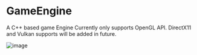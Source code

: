 # GameEngine
A C++ based game Engine Currently only supports OpenGL API. DirectX11 and Vulkan supports will be added in future.

![image](https://github.com/U-A-V/GameEngine/assets/74284403/2f300f0b-39b5-4251-994f-19234b548896)
